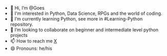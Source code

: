 - 👋 Hi, I’m @Goes
- 👀 I'm interested in Python, Data Science, RPGs and the world of coding.
- 🌱 I’m currently learning Python, see more in #Learning-Python repository.
- 💞️ I’m looking to collaborate on beginner and intermediate level python projects
- 📫 How to reach me [X](https://x.com/Goes_Dev)
- 😄 Pronouns: he/his

<!---
GoesDev/GoesDev is a ✨ special ✨ repository because its `README.md` (this file) appears on your GitHub profile.
You can click the Preview link to take a look at your changes.
--->
